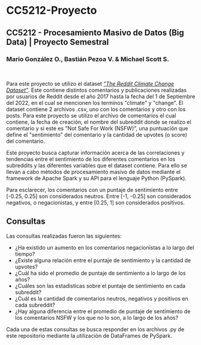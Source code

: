 # CC5212-Proyecto

## CC5212 - Procesamiento Masivo de Datos (Big Data) | Proyecto Semestral

### Mario González O., Bastián Pezoa V. & Michael Scott S.

<br>

Para este proyecto se utilizo el dataset *["The Reddit Climate Change Dataset"](https://www.kaggle.com/datasets/pavellexyr/the-reddit-climate-change-dataset?select=the-reddit-climate-change-dataset-comments.csv)*. Este contiene distintos comentarios y publicaciones realizadas por usuarios de Reddit desde el año 2017 hasta la fecha del 1 de Septiembre del 2022, en el cual se mencionen los terminos "climate" y "change". El dataset contiene 2 archivos .csv, uno con los comentarios y otro con los posts. Para este proyecto se utilizo el archivo de comentarios el cual contiene, la fecha de creación, el nombre del subreddit donde se realizo el comentario y si este es "Not Safe For Work (NSFW)", una puntuación que define el "sentimiento" del comentario y la cantidad de upvotes (o score) del comentario.

Este proyecto busca capturar información acerca de las correlaciones y tendencias entre el sentimiento de los diferentes comentarios en los subreddits y las diferentes variables que el dataset contiene. Para ello se llevan a cabo métodos de procesamiento masivo de datos mediante el framework de Apache Spark y su API para el lenguaje Python (PySpark).

Para esclarecer, los comentarios con un puntaje de sentimiento entre [-0.25, 0.25] son considerados neutros. Entre [-1, -0.25] son considerados negativos, o negacionistas, y entre [0.25, 1] son considerados positivos.

## Consultas

Las consultas realizadas fueron las siguientes:

- ¿Ha existido un aumento en los comentarios negacionistas a lo largo del tiempo?
- ¿Existe alguna relación entre el puntaje de sentimiento y la cantidad de upvotes?
- ¿Cuál ha sido el promedio de puntaje de sentimiento a lo largo de los años?
- ¿Cuáles son las estadisticas sobre el puntaje de sentimiento en cada subreddit?
- ¿Cuál es la cantidad de comentarios neutros, negativos y positivos en cada subreddit?
- ¿Hay alguna diferencia entre el promedio de puntaje de sentimiento de los comentarios NSFW y los que no lo son, a lo largo de los años?

Cada una de estas consultas se busca responder en los archivos .py de este repositorio mediante la utilización de DataFrames de PySpark.
